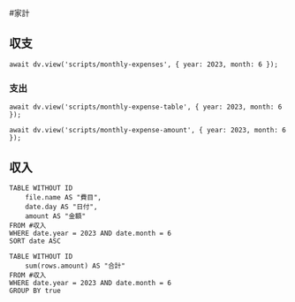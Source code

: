 #家計
## 収支
```dataviewjs
await dv.view('scripts/monthly-expenses', { year: 2023, month: 6 });
```
### 支出
```dataviewjs
await dv.view('scripts/monthly-expense-table', { year: 2023, month: 6 });
```
```dataviewjs
await dv.view('scripts/monthly-expense-amount', { year: 2023, month: 6 });
```
## 収入
```dataview
TABLE WITHOUT ID
    file.name AS "費目",
    date.day AS "日付",
    amount AS "金額"
FROM #収入
WHERE date.year = 2023 AND date.month = 6
SORT date ASC
```
```dataview
TABLE WITHOUT ID
    sum(rows.amount) AS "合計"
FROM #収入
WHERE date.year = 2023 AND date.month = 6
GROUP BY true
```
